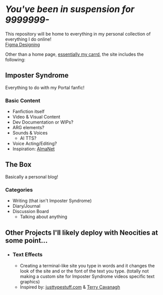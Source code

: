 
# *You've been in suspension for 9999999-*

This repository will be home to everything in my personal collection of everything I do online!          
[Figma Designing](https://www.figma.com/design/VbuPotYxUceGPsFdC87Jr6/personal-site?node-id=0-1&t=SYLToTqGbWX9psko-1)          

Other than a home page, [essentially my carrd](https://wheatleyinabox.carrd.co/), the site includes the following:        

## Imposter Syndrome
Everything to do with my Portal fanfic!
### Basic Content
* Fanfiction itself
* Video & Visual Content
* Dev Documentation or WIPs?
* ARG elements?
* Sounds & Voices
    * AI TTS?
* Voice Acting/Editing?
* Inspiration: [AlmaNet](https://almanet.cc/)

## The Box
Basically a personal blog!
### Categories
* Writing (that isn't Imposter Syndrome)
* Diary/Journal
* Discussion Board
    * Talking about anything

## Other Projects I'll likely deploy with Neocities at some point...
* ### Text Effects
   * Creating a terminal-like site you type in words and it changes the look of the site and or the font of the text you type.
(totally not making a custom site for Imposter Syndrome videos specific text graphics)
   * Inspired by: [justtypestuff.com](https://justtypestuff.com) & [Terry Cavanagh](https://github.com/TerryCavanagh)
